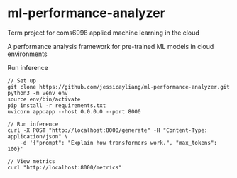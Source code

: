 # ml-performance-analyzer

Term project for coms6998 applied machine learning in the cloud

A performance analysis framework for pre-trained ML models in cloud environments

Run inference

```
// Set up
git clone https://github.com/jessicayliang/ml-performance-analyzer.git
python3 -m venv env
source env/bin/activate
pip install -r requirements.txt
uvicorn app:app --host 0.0.0.0 --port 8000

// Run inference
curl -X POST "http://localhost:8000/generate" -H "Content-Type: application/json" \
    -d '{"prompt": "Explain how transformers work.", "max_tokens": 100}'
    
// View metrics
curl "http://localhost:8000/metrics"

```
